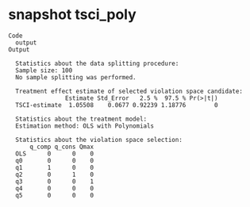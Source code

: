 # snapshot tsci_poly

    Code
      output
    Output
      
      Statistics about the data splitting procedure:
      Sample size: 100 
      No sample splitting was performed.
      
      Treatment effect estimate of selected violation space candidate:
                    Estimate Std_Error   2.5 %  97.5 % Pr(>|t|)
      TSCI-estimate  1.05508    0.0677 0.92239 1.18776        0
      
      Statistics about the treatment model:
      Estimation method: OLS with Polynomials 
      
      Statistics about the violation space selection:
          q_comp q_cons Qmax
      OLS      0      0    0
      q0       0      0    0
      q1       1      0    0
      q2       0      1    0
      q3       0      0    1
      q4       0      0    0
      q5       0      0    0

